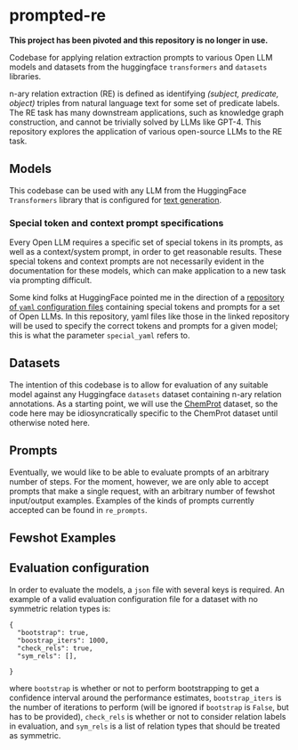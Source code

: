 # prompted-re
**This project has been pivoted and this repository is no longer in use.**

Codebase for applying relation extraction prompts to various Open LLM models and datasets from the huggingface `transformers` and `datasets` libraries.

n-ary relation extraction (RE) is defined as identifying *(subject, predicate, object)* triples from natural language text for some set of predicate labels. The RE task has many downstream applications, such as knowledge graph construction, and cannot be trivially solved by LLMs like GPT-4. This repository explores the application of various open-source LLMs to the RE task.

## Models
This codebase can be used with any LLM from the HuggingFace `Transformers` library that is configured for [text generation](https://huggingface.co/tasks/text-generation).

### Special token and context prompt specifications
Every Open LLM requires a specific set of special tokens in its prompts, as well as a context/system prompt, in order to get reasonable results. These special tokens and context prompts are not necessarily evident in the documentation for these models, which can make application to a new task via prompting difficult.

Some kind folks at HuggingFace pointed me in the direction of a [repository of `yaml` configuration files](https://github.com/oobabooga/text-generation-webui/tree/main/characters/instruction-following) containing special tokens and prompts for a set of Open LLMs. In this repository, yaml files like those in the linked repository will be used to specify the correct tokens and prompts for a given model; this is what the parameter `special_yaml` refers to.

## Datasets
The intention of this codebase is to allow for evaluation of any suitable model against any Huggingface `datasets` dataset containing n-ary relation annotations. As a starting point, we will use the [ChemProt](https://huggingface.co/datasets/bigbio/chemprot/) dataset, so the code here may be idiosyncratically specific to the ChemProt dataset until otherwise noted here.

## Prompts
Eventually, we would like to be able to evaluate prompts of an arbitrary number of steps. For the moment, however, we are only able to accept prompts that make a single request, with an arbitrary number of fewshot input/output examples. Examples of the kinds of prompts currently accepted can be found in `re_prompts`.

## Fewshot Examples

## Evaluation configuration
In order to evaluate the models, a `json` file with several keys is required. An example of a valid evaluation configuration file for a dataset with no symmetric relation types is:

```
{
  "bootstrap": true,
  "boostrap_iters": 1000,
  "check_rels": true,
  "sym_rels": [],
  
}
```
where `bootstrap` is whether or not to perform bootstrapping to get a confidence interval around the performance estimates, `bootstrap_iters` is the number of iterations to perform (will be ignored if `bootstrap` is `False`, but has to be provided), `check_rels` is whether or not to consider relation labels in evaluation, and `sym_rels` is a list of relation types that should be treated as symmetric.
